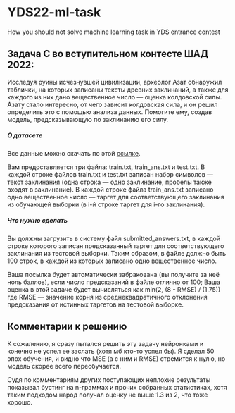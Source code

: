 # YDS22-ml-task
How you should not solve machine learning task in YDS entrance contest

## Задача С во вступительном контесте ШАД 2022:

Исследуя руины исчезнувшей цивилизации, археолог Азат обнаружил таблички, на которых записаны тексты древних заклинаний, а также для каждого из них дано вещественное число — оценка колдовской силы. Азату стало интересно, от чего зависит колдовская сила, и он решил определить это с помощью анализа данных. Помогите ему, создав модель, предсказывающую по заклинанию его силу.

##### О датасете

Все данные можно скачать по этой [ссылке](https://disk.yandex.ru/d/CbUbRFHXy7jHLw).

Вам предоставляется три файла: train.txt, train_ans.txt и test.txt. В каждой строке файлов train.txt и test.txt записан набор символов — текст заклинания (одна строка — одно заклинание, пробелы также входят в заклинание). В каждой строке файла train_ans.txt записано одно вещественное число — таргет для соответствующего заклинания из обучающей выборки (в i-й строке таргет для i-го заклинания).

##### Что нужно сделать

Вы должны загрузить в систему файл submitted_answers.txt, в каждой строке которого записан предсказанный таргет для соответствующего заклинания из тестовой выборки. Таким образом, в файле должно быть 100 строк, в каждой из которых записано одно вещественное число.

Ваша посылка будет автоматически забракована (вы получите за неё ноль баллов), если число предсказаний в файле отлично от 100;
Ваша оценка в этой задаче будет вычисляться как
min(2, (8 - RMSE) / (1.75))
где RMSE — значение корня из среднеквадратичного отклонения предсказания от истинных таргетов на тестовой выборке.

## Комментарии к решению

К сожалению, я сразу пытался решить эту задачу нейронками и конечно не успел ее заслать (хотя мб кто-то успел бы). Я сделал 50 эпох обучения, и видно что MSE (а с ним и RMSE) стремится к нулю, но модель скорее всего переобучается.

Судя по комментариям других поступающих неплохие результаты показывал бустинг на n-граммах и прочих собранных статистиках, хотя таким подходом народ получал оценку не выше 1.3 из 2, что тоже хорошо.
